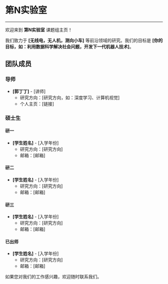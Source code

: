 # 第N实验室
>       
---

欢迎来到 **第N实验室** 课题组主页！

我们致力于 **[无线电，无人机，测向小车]** 等前沿领域的研究。我们的目标是 **[你的目标，如：利用数据科学解决社会问题，开发下一代机器人技术]**。

## 团队成员

### 导师

- **[郭丁丁]** - [讲师]
  - 研究方向：[研究方向，如：深度学习、计算机视觉]
  - 个人主页：[链接]

### 硕士生
#### 研一
- **[学生姓名]** - [入学年份]
  - 研究方向：[研究方向]
  - 邮箱：[邮箱]

#### 研二
- **[学生姓名]** - [入学年份]
  - 研究方向：[研究方向]
  - 邮箱：[邮箱]

#### 研三
- **[学生姓名]** - [入学年份]
  - 研究方向：[研究方向]
  - 邮箱：[邮箱]
 
#### 已出师
- **[学生姓名]** - [入学年份]
  - 研究方向：[研究方向]
  - 邮箱：[邮箱]









如果您对我们的工作感兴趣，欢迎随时联系我们。
